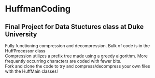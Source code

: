 # HuffmanCoding
## Final Project for Data Stuctures class at Duke University
Fully functioning compression and decompression. Bulk of code is in the HuffProcessor class <br>
Compression utilizes a prefix tree made using a greedy algorithm. More frequently occurring characters are coded with fewer bits. <br>
Fork and clone the code to try and compress/decompress your own files with the HuffMain classes!
